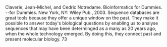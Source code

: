 ﻿Claverie, Jean-Michel, and Cedric Notredame. Bioinformatics for Dummies. --for Dummies. New York, NY: Wiley Pub., 2003.
Sequence databases are great tools because they offer a unique window on the past. They make it possible to answer today's biological questions by enabling us to analyse sequences that may have been determinged as a many as 20 years ago, when the whole technology emerged. By doing this, they connect past and present molecular biology. 73
